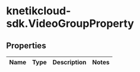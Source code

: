 # knetikcloud-sdk.VideoGroupProperty

## Properties
Name | Type | Description | Notes
------------ | ------------- | ------------- | -------------


